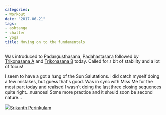 ```yaml
---
categories:
- Workout
date: "2017-06-21"
tags:
- ashtanga
- chatter
- yoga
title: Moving on to the fundamentals
---
```


Was introduced to [Padangusthasana](https://www.ashtangayoga.info/practice/basic-sequence-fundamental-positions/item/padangushthasana/), [Padahastasana](https://www.ashtangayoga.info/practice/basic-sequence-fundamental-positions/item/pada-hastasana/) followed by [Trikonasana A](https://www.ashtangayoga.info/practice/basic-sequence-fundamental-positions/item/utthita-trikonasana/) and [Trikonasana B](https://www.ashtangayoga.info/practice/basic-sequence-fundamental-positions/item/parivritta-trikonasana/) today. Called for a bit of stability and a lot of focus!

I seem to have a got a hang of the Sun Salutations. I did catch myself doing a few mistakes, but guess that's good. Was in sync with Miss Me for the most part today and realised I wasn't doing the last three closing sequences quite right...nuances! Some more practice and it should soon be second nature...

![](images/cropped-cropped-SP01-550afdebv1_site_icon.png)[Srikanth Perinkulam](https://srikanthperinkulam.com)
